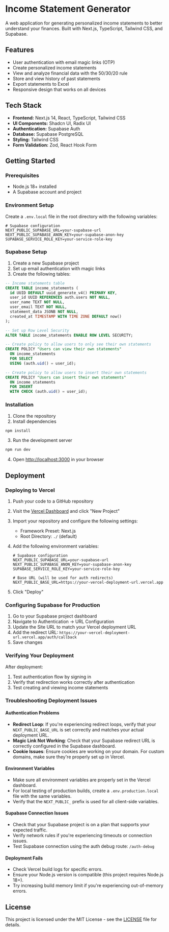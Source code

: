 # Income Statement Generator

A web application for generating personalized income statements to better understand your finances. Built with Next.js, TypeScript, Tailwind CSS, and Supabase.

## Features

- User authentication with email magic links (OTP)
- Create personalized income statements
- View and analyze financial data with the 50/30/20 rule
- Store and view history of past statements
- Export statements to Excel
- Responsive design that works on all devices

## Tech Stack

- **Frontend:** Next.js 14, React, TypeScript, Tailwind CSS
- **UI Components:** Shadcn UI, Radix UI
- **Authentication:** Supabase Auth
- **Database:** Supabase PostgreSQL
- **Styling:** Tailwind CSS
- **Form Validation:** Zod, React Hook Form

## Getting Started

### Prerequisites

- Node.js 18+ installed
- A Supabase account and project

### Environment Setup

Create a `.env.local` file in the root directory with the following variables:

```
# Supabase configuration
NEXT_PUBLIC_SUPABASE_URL=your-supabase-url
NEXT_PUBLIC_SUPABASE_ANON_KEY=your-supabase-anon-key
SUPABASE_SERVICE_ROLE_KEY=your-service-role-key
```

### Supabase Setup

1. Create a new Supabase project
2. Set up email authentication with magic links
3. Create the following tables:

```sql
-- Income statements table
CREATE TABLE income_statements (
  id UUID DEFAULT uuid_generate_v4() PRIMARY KEY,
  user_id UUID REFERENCES auth.users NOT NULL,
  user_name TEXT NOT NULL,
  user_email TEXT NOT NULL,
  statement_data JSONB NOT NULL,
  created_at TIMESTAMP WITH TIME ZONE DEFAULT now()
);

-- Set up Row Level Security
ALTER TABLE income_statements ENABLE ROW LEVEL SECURITY;

-- Create policy to allow users to only see their own statements
CREATE POLICY "Users can view their own statements"
  ON income_statements
  FOR SELECT
  USING (auth.uid() = user_id);

-- Create policy to allow users to insert their own statements
CREATE POLICY "Users can insert their own statements"
  ON income_statements
  FOR INSERT
  WITH CHECK (auth.uid() = user_id);
```

### Installation

1. Clone the repository
2. Install dependencies

```bash
npm install
```

3. Run the development server

```bash
npm run dev
```

4. Open [http://localhost:3000](http://localhost:3000) in your browser

## Deployment

### Deploying to Vercel

1. Push your code to a GitHub repository

2. Visit the [Vercel Dashboard](https://vercel.com/dashboard) and click "New Project"

3. Import your repository and configure the following settings:
   - Framework Preset: Next.js
   - Root Directory: `./` (default)

4. Add the following environment variables:
   ```
   # Supabase configuration
   NEXT_PUBLIC_SUPABASE_URL=your-supabase-url
   NEXT_PUBLIC_SUPABASE_ANON_KEY=your-supabase-anon-key
   SUPABASE_SERVICE_ROLE_KEY=your-service-role-key
   
   # Base URL (will be used for auth redirects)
   NEXT_PUBLIC_BASE_URL=https://your-vercel-deployment-url.vercel.app
   ```

5. Click "Deploy"

### Configuring Supabase for Production

1. Go to your Supabase project dashboard
2. Navigate to Authentication → URL Configuration
3. Update the Site URL to match your Vercel deployment URL
4. Add the redirect URL: `https://your-vercel-deployment-url.vercel.app/auth/callback`
5. Save changes

### Verifying Your Deployment

After deployment:
1. Test authentication flow by signing in
2. Verify that redirection works correctly after authentication
3. Test creating and viewing income statements

### Troubleshooting Deployment Issues

#### Authentication Problems
- **Redirect Loop**: If you're experiencing redirect loops, verify that your `NEXT_PUBLIC_BASE_URL` is set correctly and matches your actual deployment URL.
- **Magic Link Not Working**: Check that your Supabase redirect URL is correctly configured in the Supabase dashboard.
- **Cookie Issues**: Ensure cookies are working on your domain. For custom domains, make sure they're properly set up in Vercel.

#### Environment Variables
- Make sure all environment variables are properly set in the Vercel dashboard.
- For local testing of production builds, create a `.env.production.local` file with the same variables.
- Verify that the `NEXT_PUBLIC_` prefix is used for all client-side variables.

#### Supabase Connection Issues
- Check that your Supabase project is on a plan that supports your expected traffic.
- Verify network rules if you're experiencing timeouts or connection issues.
- Test Supabase connection using the auth debug route: `/auth-debug`

#### Deployment Fails
- Check Vercel build logs for specific errors.
- Ensure your Node.js version is compatible (this project requires Node.js 18+).
- Try increasing build memory limit if you're experiencing out-of-memory errors.

## License

This project is licensed under the MIT License - see the [LICENSE](LICENSE) file for details. 